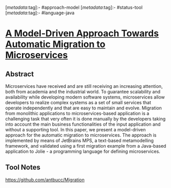 <!-- deno-fmt-ignore-start -->

[_metadata_:tag]:- #approach-model
[_metadata_:tag]:- #status-tool
[_metadata_:tag]:- #language-java

<!-- deno-fmt-ignore-end -->

# [A Model-Driven Approach Towards Automatic Migration to Microservices](https://doi.org/10.1007/978-3-030-39306-9_2)

## Abstract

Microservices have received and are still receiving an increasing attention,
both from academia and the industrial world. To guarantee scalability and
availability while developing modern software systems, microservices allow
developers to realize complex systems as a set of small services that operate
independently and that are easy to maintain and evolve. Migration from
monolithic applications to microservices-based application is a challenging task
that very often it is done manually by the developers taking into account the
main business functionalities of the input application and without a supporting
tool. In this paper, we present a model-driven approach for the automatic
migration to microservices. The approach is implemented by means of JetBrains
MPS, a text-based metamodelling framework, and validated using a first migration
example from a Java-based application to Jolie - a programming language for
defining microservices.

## Tool Notes

https://github.com/antbucc/Migration
